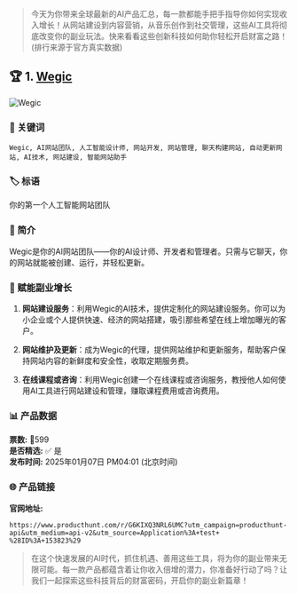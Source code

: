 > 今天为你带来全球最新的AI产品汇总，每一款都能手把手指导你如何实现收入增长！从网站建设到内容营销，从音乐创作到社交管理，这些AI工具将彻底改变你的副业玩法。快来看看这些创新科技如何助你轻松开启财富之路！  (排行来源于官方真实数据)

## 🏆 1. [Wegic](https://www.producthunt.com/posts/wegic-2?utm_campaign=producthunt-api&utm_medium=api-v2&utm_source=Application%3A+test+%28ID%3A+153823%29)

![Wegic](https://ph-files.imgix.net/852ad5a2-d3a0-496c-871c-a567e013ed30.png?auto=format&fit=crop&frame=1&h=512&w=1024)

### 🔑 关键词
`Wegic, AI网站团队, 人工智能设计师, 网站开发, 网站管理, 聊天构建网站, 自动更新网站, AI技术, 网站建设, 智能网站助手`

### 🏷 标语
你的第一个人工智能网站团队

### 📖 简介
Wegic是你的AI网站团队——你的AI设计师、开发者和管理者。只需与它聊天，你的网站就能被创建、运行，并轻松更新。

### 🚀 赋能副业增长
1. **网站建设服务**：利用Wegic的AI技术，提供定制化的网站建设服务。你可以为小企业或个人提供快速、经济的网站搭建，吸引那些希望在线上增加曝光的客户。

2. **网站维护及更新**：成为Wegic的代理，提供网站维护和更新服务，帮助客户保持网站内容的新鲜度和安全性，收取定期服务费。

3. **在线课程或咨询**：利用Wegic创建一个在线课程或咨询服务，教授他人如何使用AI工具进行网站建设和管理，赚取课程费用或咨询费用。

### 📊 产品数据
**票数:** 🔺599  
**是否精选:** ✅ 是  
**发布时间:** 2025年01月07日 PM04:01 (北京时间)  

### 🌐 产品链接
**官网地址:**
```
https://www.producthunt.com/r/G6KIXQ3NRL6UMC?utm_campaign=producthunt-api&utm_medium=api-v2&utm_source=Application%3A+test+ %28ID%3A+153823%29
```
> 在这个快速发展的AI时代，抓住机遇、善用这些工具，将为你的副业带来无限可能。每一款产品都蕴含着让你收入倍增的潜力，你准备好行动了吗？让我们一起探索这些科技背后的财富密码，开启你的副业新篇章！